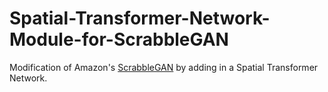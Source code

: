 # Spatial-Transformer-Network-Module-for-ScrabbleGAN

Modification of Amazon's [ScrabbleGAN](https://arxiv.org/abs/2003.10557) by adding in a Spatial Transformer Network. 
